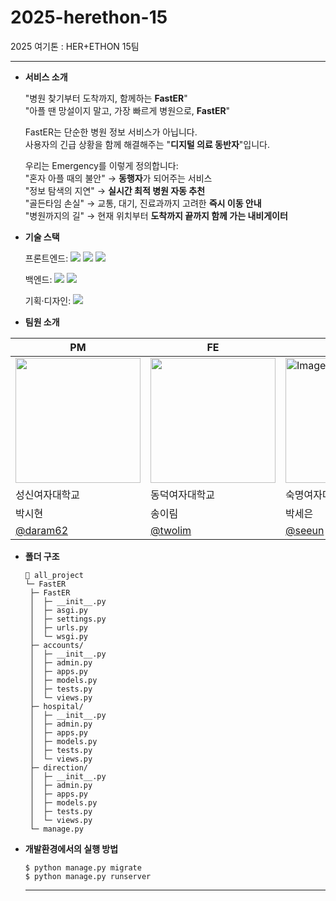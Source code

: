 # 2025-herethon-15
2025 여기톤 : HER+ETHON 15팀

<hr/>

- **서비스 소개**

   "병원 찾기부터 도착까지, 함께하는 **FastER**" <br>
   "아플 땐 망설이지 말고, 가장 빠르게 병원으로, **FastER**"<br>
   
   FastER는 단순한 병원 정보 서비스가 아닙니다. <br>
   사용자의 긴급 상황을 함께 해결해주는 "**디지털 의료 동반자**"입니다.<br>
   
  우리는 Emergency를 이렇게 정의합니다: <br>
  "혼자 아플 때의 불안" → **동행자**가 되어주는 서비스<br>
  "정보 탐색의 지연" → **실시간 최적 병원 자동 추천**<br>
  "골든타임 손실" → 교통, 대기, 진료과까지 고려한 **즉시 이동 안내**<br>
  "병원까지의 길" → 현재 위치부터 **도착까지 끝까지 함께 가는 내비게이터**<br>

- **기술 스택**

  <span>프론트엔드: </span> <img src="https://img.shields.io/badge/html-E34F26?style=for-the-badge&logo=html5&logoColor=white"> <img src="https://img.shields.io/badge/css-1572B6?style=for-the-badge&logo=css3&logoColor=white"> <img src="https://img.shields.io/badge/javascript-F7DF1E?style=for-the-badge&logo=javascript&logoColor=black">

  <span>백엔드: </span><img src="https://img.shields.io/badge/python-3776AB?style=for-the-badge&logo=python&logoColor=white"> <img src="https://img.shields.io/badge/django-092E20?style=for-the-badge&logo=Django&logoColor=white">

  <span>기획·디자인: </span> <img src="https://img.shields.io/badge/figma-F24E1E?style=for-the-badge&logo=figma&logoColor=white">

- **팀원 소개**
  
| PM | FE | FE | BE | BE |
| --- | --- | --- | --- | --- |
| <img style="width:200px" src="https://github.com/user-attachments/assets/26a029a5-1bcd-4654-97d1-3d8e4068f5ed" /> | <img style="width:200px" src="https://github.com/user-attachments/assets/ee14b2c5-aa7f-471f-bff9-972819ef236a" /> | <img style="width:200px;" alt="Image" src="https://github.com/user-attachments/assets/50a48f1f-c312-4a6e-9d6f-f441745d4aa9" /> | <img style="width:200px" src="https://github.com/user-attachments/assets/c3d4d10b-7252-47d3-b424-1c6cdeab326c" /> | <img style="width:200px" src="https://github.com/user-attachments/assets/feff244e-67f3-4b95-b148-4ee476d857a8" /> | 
| 성신여자대학교 | 동덕여자대학교 | 숙명여자대학교 | 덕성여자대학교 | 이화여자대학교 |
| 박시현 | 송이림 | 박세은 | 이가은 | 황규리 |
| [@daram62](https://github.com/daram62)  | [@twolim](https://github.com/twolim) | [@seeun](https://github.com/seeun) | [@egaeuni](https://github.com/egaeuni) | [@gyuuuuri](https://github.com/gyuuuuri) |


- **폴더 구조**

  ```
  📂 all_project
  └─ FastER
   ├─ FastER
   │  ├─ __init__.py
   │  ├─ asgi.py
   │  ├─ settings.py
   │  ├─ urls.py
   │  └─ wsgi.py
   ├─ accounts/
   │  ├─ __init__.py
   │  ├─ admin.py
   │  ├─ apps.py
   │  ├─ models.py
   │  ├─ tests.py
   │  └─ views.py
   ├─ hospital/
   │  ├─ __init__.py
   │  ├─ admin.py
   │  ├─ apps.py
   │  ├─ models.py
   │  ├─ tests.py
   │  └─ views.py
   ├─ direction/
   │  ├─ __init__.py
   │  ├─ admin.py
   │  ├─ apps.py
   │  ├─ models.py
   │  ├─ tests.py
   │  └─ views.py
   └─ manage.py
  ```

- **개발환경에서의 실행 방법**
  ```
  $ python manage.py migrate
  $ python manage.py runserver
  ```
  <hr/>
